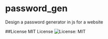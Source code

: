 # password_gen
Design a password generator in js for a website

##License
MIT License
![License: MIT](https://img.shields.io/badge/License-MIT-yellow.svg)
